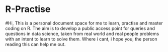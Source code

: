 # R-Practise
#Hi, This is a personal document space for me to learn, practise and master coding on R. The aim is to develop a public access point for queries and questions in data science, taken from real world and real people problems with an intent to learn to solve them. Where i cant, i hope you, the person reading this can help me out.
